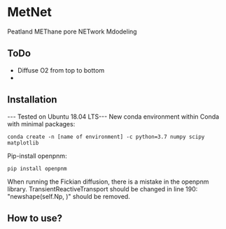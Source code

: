 # MetNet
Peatland METhane pore NETwork Mdodeling

## ToDo

  - Diffuse O2 from top to bottom
  - 

## Installation
--- Tested on Ubuntu 18.04 LTS---
New conda environment within Conda with minimal packages:

```
conda create -n [name of environment] -c python=3.7 numpy scipy matplotlib
```

Pip-install openpnm:

```
pip install openpnm
```

When running the Fickian diffusion, there is a mistake in the openpnm library.
TransientReactiveTransport should be changed in line 190: "newshape(self.Np, )" should be removed.

## How to use?

